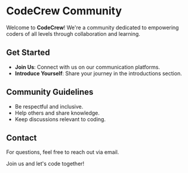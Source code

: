 # CodeCrew Community

Welcome to **CodeCrew**! We're a community dedicated to empowering coders of all levels through collaboration and learning.

## Get Started
- **Join Us**: Connect with us on our communication platforms.
- **Introduce Yourself**: Share your journey in the introductions section.

## Community Guidelines
- Be respectful and inclusive.
- Help others and share knowledge.
- Keep discussions relevant to coding.

## Contact
For questions, feel free to reach out via email.

Join us and let's code together!
